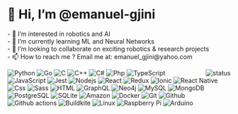 <h1>👋 Hi, I’m @emanuel-gjini</h1>
<p>
- 👀 I’m interested in robotics and AI<br/>
- 🌱 I’m currently learning ML and Neural Networks<br/>
- 💞️ I’m looking to collaborate on exciting robotics & research projects<br/>
- 📫 How to reach me ? Email me at: emanuel_gjini@yahoo.com<br/>
  </p>
  <p align="right">
  <img alt="status" src="https://github-readme-stats.vercel.app/api?username=emanuel-gjini&show_icons=true&count_private=true&theme=dark" align="right" /></p>
<div>
  <a>
    <img alt="Python" src="https://img.shields.io/badge/Python-14354C?style=flat&logo=python&logoColor=white" />
  </a>
<a>
    <img alt="Go" src="https://img.shields.io/badge/GO-017D9C?style=flat&logo=go&logoColor=white" />
  </a>
 <a>
    <img alt="C" src="https://img.shields.io/badge/C-239120?style=flat&logo=c&logoColor=white" />
  </a>
  <a>
    <img alt="C++" src="https://img.shields.io/badge/C++-239120?style=flat&logo=cplusplus&logoColor=white" />
  </a>
  <a>
    <img alt="C#" src="https://img.shields.io/badge/C%23-239120?style=flat&logo=c-sharp&logoColor=white" />
  </a>
  <a>
    <img alt="Php" src="https://img.shields.io/badge/PHP-777BB4?style=flat&logo=php&logoColor=white" />
  </a>
  <a>
    <img alt="TypeScript" src="https://img.shields.io/badge/TypeScript-007ACC?style=flat&logo=typescript&logoColor=white" />
  </a>
  <a>
    <img alt="JavaScript" src="https://img.shields.io/badge/JavaScript-FCDC00?style=flat&logo=javascript&logoColor=white" />
  </a>
  <a>
    <img alt="Jest" src="https://img.shields.io/badge/Jest-14C211?style=flat&logo=jest&logoColor=white" />
  </a>
  <a>
    <img alt="Nodejs" src="https://img.shields.io/badge/Nodejs-036E00?style=flat&logo=Node.js&logoColor=white" />
  </a>
  <a>
    <img alt="React" src="https://img.shields.io/badge/React-0f69a9?style=flat&logo=react&logoColor=white" />
  </a>
  <a>
    <img alt="Redux" src="https://img.shields.io/badge/Redux-764ABC?style=flat&logo=redux&logoColor=white" />
  </a>
    <a>
    <img alt="Ionic" src="https://img.shields.io/badge/Ionic-3880FF?style=flat&logo=ionic&logoColor=white" />
  </a>
  <a>
    <img alt="React Native" src="https://img.shields.io/badge/React_Native-0f69a9?style=flat&logo=react&logoColor=white" />
    </a>
  <a>
    <img alt="Css" src="https://img.shields.io/badge/CSS-239120?&style=flat&logo=css3&logoColor=white" />
  </a>
  <a>
    <img alt="Sass" src="https://img.shields.io/badge/Sass-CC6699?style=flat&logo=sass&logoColor=white" />
  </a>
  <a>
    <img alt="HTML" src="https://img.shields.io/badge/HTML-DD4B24?style=flat&logo=html5&logoColor=white" />
  </a>
  <a>  
    <img alt="GraphQL" src="https://img.shields.io/badge/GraphQL-E10098?style=flat&logo=graphql&logoColor=white" />
  </a>
  <a>  
    <img alt="Neo4j" src="https://img.shields.io/badge/Neo4j-038BFF?style=flat&logo=neo4j&logoColor=white" />
  </a>
  <a>
    <img alt="MySQL" src="https://img.shields.io/badge/MySQL-0f69a9?style=flat&logo=mysql&logoColor=white" />
  </a>
  <a>
    <img alt="MongoDB" src="https://img.shields.io/badge/MongoDB-13aa52?style=flat&logo=mongodb&logoColor=white" />
  </a>
  <a>
    <img alt="PostgreSQL" src="https://img.shields.io/badge/PostgreSQL-316192?style=flat&logo=postgresql&logoColor=white" />
  </a>
  <a>
    <img alt="SQLite" src="https://img.shields.io/badge/SQLite-07405E?style=flat&logo=sqlite&logoColor=white" />
  </a>
  <a>  
    <img alt="Amazon" src="https://img.shields.io/badge/Amazon_AWS-232F3E?style=flat&logo=amazon-aws&logoColor=white" />
  </a>
  <a>  
    <img alt="Docker" src="https://img.shields.io/badge/Docker-46a2f1?style=flat&logo=docker&logoColor=white" />
  </a>
  <a>  
    <img alt="Git" src="https://img.shields.io/badge/Git-F05032?style=flat&logo=git&logoColor=white" />
  </a>
  <a>  
    <img alt="Github" src="https://img.shields.io/badge/GitHub-181717?style=flat&logo=github" />
  </a>
  <a>  
    <img alt="Github actions" src="https://img.shields.io/badge/Github_Actions-2088FF?style=flat&logo=github-actions&logoColor=white" />
  </a>
  <a>  
    <img alt="Buildkite" src="https://img.shields.io/badge/Buildkite-yellow?style=flat&logo=buildkite&logoColor=white" />
  </a>
  <a>  
    <img alt="Linux" src="https://img.shields.io/badge/Linux-FF6C0F?style=flat&logo=linux&logoColor=white" />
  </a>
  <a>  
    <img alt="Raspberry Pi" src="https://img.shields.io/badge/Raspberry_Pi-B50F3E?style=flat&logo=raspberrypi&logoColor=white" />
  </a>
  <a>  
    <img alt="Arduino" src="https://img.shields.io/badge/Arduino-018184?style=flat&logo=arduino&logoColor=white" />
  </a>
</div>
